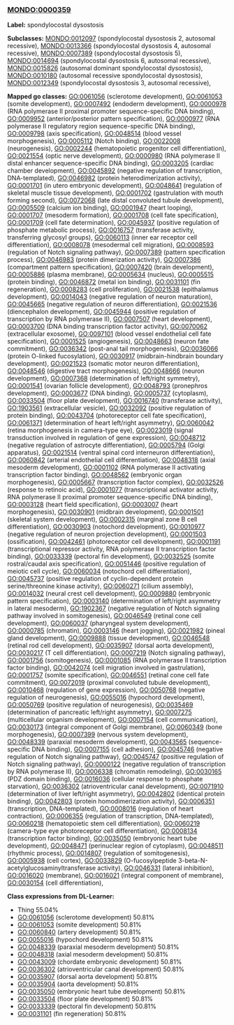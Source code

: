 
### [MONDO:0000359](http://purl.obolibrary.org/obo/MONDO_0000359)
**Label:** spondylocostal dysostosis

**Subclasses:** [MONDO:0012097](http://purl.obolibrary.org/obo/MONDO_0012097) (spondylocostal dysostosis 2, autosomal recessive), [MONDO:0013366](http://purl.obolibrary.org/obo/MONDO_0013366) (spondylocostal dysostosis 4, autosomal recessive), [MONDO:0007389](http://purl.obolibrary.org/obo/MONDO_0007389) (spondylocostal dysostosis 5), [MONDO:0014694](http://purl.obolibrary.org/obo/MONDO_0014694) (spondylocostal dysostosis 6, autosomal recessive), [MONDO:0015826](http://purl.obolibrary.org/obo/MONDO_0015826) (autosomal dominant spondylocostal dysostosis), [MONDO:0010180](http://purl.obolibrary.org/obo/MONDO_0010180) (autosomal recessive spondylocostal dysostosis), [MONDO:0012349](http://purl.obolibrary.org/obo/MONDO_0012349) (spondylocostal dysostosis 3, autosomal recessive), 

**Mapped go classes:** [GO:0061056](http://purl.obolibrary.org/obo/GO_0061056) (sclerotome development), [GO:0061053](http://purl.obolibrary.org/obo/GO_0061053) (somite development), [GO:0007492](http://purl.obolibrary.org/obo/GO_0007492) (endoderm development), [GO:0000978](http://purl.obolibrary.org/obo/GO_0000978) (RNA polymerase II proximal promoter sequence-specific DNA binding), [GO:0009952](http://purl.obolibrary.org/obo/GO_0009952) (anterior/posterior pattern specification), [GO:0000977](http://purl.obolibrary.org/obo/GO_0000977) (RNA polymerase II regulatory region sequence-specific DNA binding), [GO:0009798](http://purl.obolibrary.org/obo/GO_0009798) (axis specification), [GO:0048514](http://purl.obolibrary.org/obo/GO_0048514) (blood vessel morphogenesis), [GO:0005112](http://purl.obolibrary.org/obo/GO_0005112) (Notch binding), [GO:0022008](http://purl.obolibrary.org/obo/GO_0022008) (neurogenesis), [GO:0002244](http://purl.obolibrary.org/obo/GO_0002244) (hematopoietic progenitor cell differentiation), [GO:0021554](http://purl.obolibrary.org/obo/GO_0021554) (optic nerve development), [GO:0000980](http://purl.obolibrary.org/obo/GO_0000980) (RNA polymerase II distal enhancer sequence-specific DNA binding), [GO:0003205](http://purl.obolibrary.org/obo/GO_0003205) (cardiac chamber development), [GO:0045892](http://purl.obolibrary.org/obo/GO_0045892) (negative regulation of transcription, DNA-templated), [GO:0046982](http://purl.obolibrary.org/obo/GO_0046982) (protein heterodimerization activity), [GO:0001701](http://purl.obolibrary.org/obo/GO_0001701) (in utero embryonic development), [GO:0048641](http://purl.obolibrary.org/obo/GO_0048641) (regulation of skeletal muscle tissue development), [GO:0001702](http://purl.obolibrary.org/obo/GO_0001702) (gastrulation with mouth forming second), [GO:0072068](http://purl.obolibrary.org/obo/GO_0072068) (late distal convoluted tubule development), [GO:0005509](http://purl.obolibrary.org/obo/GO_0005509) (calcium ion binding), [GO:0001947](http://purl.obolibrary.org/obo/GO_0001947) (heart looping), [GO:0001707](http://purl.obolibrary.org/obo/GO_0001707) (mesoderm formation), [GO:0001708](http://purl.obolibrary.org/obo/GO_0001708) (cell fate specification), [GO:0001709](http://purl.obolibrary.org/obo/GO_0001709) (cell fate determination), [GO:0045937](http://purl.obolibrary.org/obo/GO_0045937) (positive regulation of phosphate metabolic process), [GO:0016757](http://purl.obolibrary.org/obo/GO_0016757) (transferase activity, transferring glycosyl groups), [GO:0060113](http://purl.obolibrary.org/obo/GO_0060113) (inner ear receptor cell differentiation), [GO:0008078](http://purl.obolibrary.org/obo/GO_0008078) (mesodermal cell migration), [GO:0008593](http://purl.obolibrary.org/obo/GO_0008593) (regulation of Notch signaling pathway), [GO:0007389](http://purl.obolibrary.org/obo/GO_0007389) (pattern specification process), [GO:0046983](http://purl.obolibrary.org/obo/GO_0046983) (protein dimerization activity), [GO:0007386](http://purl.obolibrary.org/obo/GO_0007386) (compartment pattern specification), [GO:0007420](http://purl.obolibrary.org/obo/GO_0007420) (brain development), [GO:0005886](http://purl.obolibrary.org/obo/GO_0005886) (plasma membrane), [GO:0005634](http://purl.obolibrary.org/obo/GO_0005634) (nucleus), [GO:0005515](http://purl.obolibrary.org/obo/GO_0005515) (protein binding), [GO:0046872](http://purl.obolibrary.org/obo/GO_0046872) (metal ion binding), [GO:0031101](http://purl.obolibrary.org/obo/GO_0031101) (fin regeneration), [GO:0008283](http://purl.obolibrary.org/obo/GO_0008283) (cell proliferation), [GO:0021538](http://purl.obolibrary.org/obo/GO_0021538) (epithalamus development), [GO:0014043](http://purl.obolibrary.org/obo/GO_0014043) (negative regulation of neuron maturation), [GO:0045665](http://purl.obolibrary.org/obo/GO_0045665) (negative regulation of neuron differentiation), [GO:0021536](http://purl.obolibrary.org/obo/GO_0021536) (diencephalon development), [GO:0045944](http://purl.obolibrary.org/obo/GO_0045944) (positive regulation of transcription by RNA polymerase II), [GO:0007507](http://purl.obolibrary.org/obo/GO_0007507) (heart development), [GO:0003700](http://purl.obolibrary.org/obo/GO_0003700) (DNA binding transcription factor activity), [GO:0070062](http://purl.obolibrary.org/obo/GO_0070062) (extracellular exosome), [GO:0097101](http://purl.obolibrary.org/obo/GO_0097101) (blood vessel endothelial cell fate specification), [GO:0001525](http://purl.obolibrary.org/obo/GO_0001525) (angiogenesis), [GO:0048663](http://purl.obolibrary.org/obo/GO_0048663) (neuron fate commitment), [GO:0036342](http://purl.obolibrary.org/obo/GO_0036342) (post-anal tail morphogenesis), [GO:0036066](http://purl.obolibrary.org/obo/GO_0036066) (protein O-linked fucosylation), [GO:0030917](http://purl.obolibrary.org/obo/GO_0030917) (midbrain-hindbrain boundary development), [GO:0021523](http://purl.obolibrary.org/obo/GO_0021523) (somatic motor neuron differentiation), [GO:0048546](http://purl.obolibrary.org/obo/GO_0048546) (digestive tract morphogenesis), [GO:0048666](http://purl.obolibrary.org/obo/GO_0048666) (neuron development), [GO:0007368](http://purl.obolibrary.org/obo/GO_0007368) (determination of left/right symmetry), [GO:0001541](http://purl.obolibrary.org/obo/GO_0001541) (ovarian follicle development), [GO:0048793](http://purl.obolibrary.org/obo/GO_0048793) (pronephros development), [GO:0003677](http://purl.obolibrary.org/obo/GO_0003677) (DNA binding), [GO:0005737](http://purl.obolibrary.org/obo/GO_0005737) (cytoplasm), [GO:0033504](http://purl.obolibrary.org/obo/GO_0033504) (floor plate development), [GO:0016740](http://purl.obolibrary.org/obo/GO_0016740) (transferase activity), [GO:1903561](http://purl.obolibrary.org/obo/GO_1903561) (extracellular vesicle), [GO:0032092](http://purl.obolibrary.org/obo/GO_0032092) (positive regulation of protein binding), [GO:0043704](http://purl.obolibrary.org/obo/GO_0043704) (photoreceptor cell fate specification), [GO:0061371](http://purl.obolibrary.org/obo/GO_0061371) (determination of heart left/right asymmetry), [GO:0060042](http://purl.obolibrary.org/obo/GO_0060042) (retina morphogenesis in camera-type eye), [GO:0023019](http://purl.obolibrary.org/obo/GO_0023019) (signal transduction involved in regulation of gene expression), [GO:0048712](http://purl.obolibrary.org/obo/GO_0048712) (negative regulation of astrocyte differentiation), [GO:0005794](http://purl.obolibrary.org/obo/GO_0005794) (Golgi apparatus), [GO:0021514](http://purl.obolibrary.org/obo/GO_0021514) (ventral spinal cord interneuron differentiation), [GO:0060842](http://purl.obolibrary.org/obo/GO_0060842) (arterial endothelial cell differentiation), [GO:0048318](http://purl.obolibrary.org/obo/GO_0048318) (axial mesoderm development), [GO:0001102](http://purl.obolibrary.org/obo/GO_0001102) (RNA polymerase II activating transcription factor binding), [GO:0048562](http://purl.obolibrary.org/obo/GO_0048562) (embryonic organ morphogenesis), [GO:0005667](http://purl.obolibrary.org/obo/GO_0005667) (transcription factor complex), [GO:0032526](http://purl.obolibrary.org/obo/GO_0032526) (response to retinoic acid), [GO:0001077](http://purl.obolibrary.org/obo/GO_0001077) (transcriptional activator activity, RNA polymerase II proximal promoter sequence-specific DNA binding), [GO:0003128](http://purl.obolibrary.org/obo/GO_0003128) (heart field specification), [GO:0003007](http://purl.obolibrary.org/obo/GO_0003007) (heart morphogenesis), [GO:0030901](http://purl.obolibrary.org/obo/GO_0030901) (midbrain development), [GO:0001501](http://purl.obolibrary.org/obo/GO_0001501) (skeletal system development), [GO:0002315](http://purl.obolibrary.org/obo/GO_0002315) (marginal zone B cell differentiation), [GO:0030903](http://purl.obolibrary.org/obo/GO_0030903) (notochord development), [GO:0010977](http://purl.obolibrary.org/obo/GO_0010977) (negative regulation of neuron projection development), [GO:0001503](http://purl.obolibrary.org/obo/GO_0001503) (ossification), [GO:0042461](http://purl.obolibrary.org/obo/GO_0042461) (photoreceptor cell development), [GO:0001191](http://purl.obolibrary.org/obo/GO_0001191) (transcriptional repressor activity, RNA polymerase II transcription factor binding), [GO:0033339](http://purl.obolibrary.org/obo/GO_0033339) (pectoral fin development), [GO:0032525](http://purl.obolibrary.org/obo/GO_0032525) (somite rostral/caudal axis specification), [GO:0051446](http://purl.obolibrary.org/obo/GO_0051446) (positive regulation of meiotic cell cycle), [GO:0060034](http://purl.obolibrary.org/obo/GO_0060034) (notochord cell differentiation), [GO:0045737](http://purl.obolibrary.org/obo/GO_0045737) (positive regulation of cyclin-dependent protein serine/threonine kinase activity), [GO:0060271](http://purl.obolibrary.org/obo/GO_0060271) (cilium assembly), [GO:0014032](http://purl.obolibrary.org/obo/GO_0014032) (neural crest cell development), [GO:0009880](http://purl.obolibrary.org/obo/GO_0009880) (embryonic pattern specification), [GO:0003140](http://purl.obolibrary.org/obo/GO_0003140) (determination of left/right asymmetry in lateral mesoderm), [GO:1902367](http://purl.obolibrary.org/obo/GO_1902367) (negative regulation of Notch signaling pathway involved in somitogenesis), [GO:0046549](http://purl.obolibrary.org/obo/GO_0046549) (retinal cone cell development), [GO:0060037](http://purl.obolibrary.org/obo/GO_0060037) (pharyngeal system development), [GO:0000785](http://purl.obolibrary.org/obo/GO_0000785) (chromatin), [GO:0003146](http://purl.obolibrary.org/obo/GO_0003146) (heart jogging), [GO:0021982](http://purl.obolibrary.org/obo/GO_0021982) (pineal gland development), [GO:0009888](http://purl.obolibrary.org/obo/GO_0009888) (tissue development), [GO:0046548](http://purl.obolibrary.org/obo/GO_0046548) (retinal rod cell development), [GO:0035907](http://purl.obolibrary.org/obo/GO_0035907) (dorsal aorta development), [GO:0030217](http://purl.obolibrary.org/obo/GO_0030217) (T cell differentiation), [GO:0007219](http://purl.obolibrary.org/obo/GO_0007219) (Notch signaling pathway), [GO:0001756](http://purl.obolibrary.org/obo/GO_0001756) (somitogenesis), [GO:0001085](http://purl.obolibrary.org/obo/GO_0001085) (RNA polymerase II transcription factor binding), [GO:0042074](http://purl.obolibrary.org/obo/GO_0042074) (cell migration involved in gastrulation), [GO:0001757](http://purl.obolibrary.org/obo/GO_0001757) (somite specification), [GO:0046551](http://purl.obolibrary.org/obo/GO_0046551) (retinal cone cell fate commitment), [GO:0072019](http://purl.obolibrary.org/obo/GO_0072019) (proximal convoluted tubule development), [GO:0010468](http://purl.obolibrary.org/obo/GO_0010468) (regulation of gene expression), [GO:0050768](http://purl.obolibrary.org/obo/GO_0050768) (negative regulation of neurogenesis), [GO:0055016](http://purl.obolibrary.org/obo/GO_0055016) (hypochord development), [GO:0050769](http://purl.obolibrary.org/obo/GO_0050769) (positive regulation of neurogenesis), [GO:0035469](http://purl.obolibrary.org/obo/GO_0035469) (determination of pancreatic left/right asymmetry), [GO:0007275](http://purl.obolibrary.org/obo/GO_0007275) (multicellular organism development), [GO:0007154](http://purl.obolibrary.org/obo/GO_0007154) (cell communication), [GO:0030173](http://purl.obolibrary.org/obo/GO_0030173) (integral component of Golgi membrane), [GO:0060349](http://purl.obolibrary.org/obo/GO_0060349) (bone morphogenesis), [GO:0007399](http://purl.obolibrary.org/obo/GO_0007399) (nervous system development), [GO:0048339](http://purl.obolibrary.org/obo/GO_0048339) (paraxial mesoderm development), [GO:0043565](http://purl.obolibrary.org/obo/GO_0043565) (sequence-specific DNA binding), [GO:0007155](http://purl.obolibrary.org/obo/GO_0007155) (cell adhesion), [GO:0045746](http://purl.obolibrary.org/obo/GO_0045746) (negative regulation of Notch signaling pathway), [GO:0045747](http://purl.obolibrary.org/obo/GO_0045747) (positive regulation of Notch signaling pathway), [GO:0000122](http://purl.obolibrary.org/obo/GO_0000122) (negative regulation of transcription by RNA polymerase II), [GO:0006338](http://purl.obolibrary.org/obo/GO_0006338) (chromatin remodeling), [GO:0030165](http://purl.obolibrary.org/obo/GO_0030165) (PDZ domain binding), [GO:0016036](http://purl.obolibrary.org/obo/GO_0016036) (cellular response to phosphate starvation), [GO:0036302](http://purl.obolibrary.org/obo/GO_0036302) (atrioventricular canal development), [GO:0071910](http://purl.obolibrary.org/obo/GO_0071910) (determination of liver left/right asymmetry), [GO:0042802](http://purl.obolibrary.org/obo/GO_0042802) (identical protein binding), [GO:0042803](http://purl.obolibrary.org/obo/GO_0042803) (protein homodimerization activity), [GO:0006351](http://purl.obolibrary.org/obo/GO_0006351) (transcription, DNA-templated), [GO:0008016](http://purl.obolibrary.org/obo/GO_0008016) (regulation of heart contraction), [GO:0006355](http://purl.obolibrary.org/obo/GO_0006355) (regulation of transcription, DNA-templated), [GO:0060218](http://purl.obolibrary.org/obo/GO_0060218) (hematopoietic stem cell differentiation), [GO:0060219](http://purl.obolibrary.org/obo/GO_0060219) (camera-type eye photoreceptor cell differentiation), [GO:0008134](http://purl.obolibrary.org/obo/GO_0008134) (transcription factor binding), [GO:0035050](http://purl.obolibrary.org/obo/GO_0035050) (embryonic heart tube development), [GO:0048471](http://purl.obolibrary.org/obo/GO_0048471) (perinuclear region of cytoplasm), [GO:0048511](http://purl.obolibrary.org/obo/GO_0048511) (rhythmic process), [GO:0014807](http://purl.obolibrary.org/obo/GO_0014807) (regulation of somitogenesis), [GO:0005938](http://purl.obolibrary.org/obo/GO_0005938) (cell cortex), [GO:0033829](http://purl.obolibrary.org/obo/GO_0033829) (O-fucosylpeptide 3-beta-N-acetylglucosaminyltransferase activity), [GO:0046331](http://purl.obolibrary.org/obo/GO_0046331) (lateral inhibition), [GO:0016020](http://purl.obolibrary.org/obo/GO_0016020) (membrane), [GO:0016021](http://purl.obolibrary.org/obo/GO_0016021) (integral component of membrane), [GO:0030154](http://purl.obolibrary.org/obo/GO_0030154) (cell differentiation), 

**Class expressions from DL-Learner:**

- Thing 55.04%
- [GO:0061056](http://purl.obolibrary.org/obo/GO_0061056) (sclerotome development) 50.81%
- [GO:0061053](http://purl.obolibrary.org/obo/GO_0061053) (somite development) 50.81%
- [GO:0060840](http://purl.obolibrary.org/obo/GO_0060840) (artery development) 50.81%
- [GO:0055016](http://purl.obolibrary.org/obo/GO_0055016) (hypochord development) 50.81%
- [GO:0048339](http://purl.obolibrary.org/obo/GO_0048339) (paraxial mesoderm development) 50.81%
- [GO:0048318](http://purl.obolibrary.org/obo/GO_0048318) (axial mesoderm development) 50.81%
- [GO:0043009](http://purl.obolibrary.org/obo/GO_0043009) (chordate embryonic development) 50.81%
- [GO:0036302](http://purl.obolibrary.org/obo/GO_0036302) (atrioventricular canal development) 50.81%
- [GO:0035907](http://purl.obolibrary.org/obo/GO_0035907) (dorsal aorta development) 50.81%
- [GO:0035904](http://purl.obolibrary.org/obo/GO_0035904) (aorta development) 50.81%
- [GO:0035050](http://purl.obolibrary.org/obo/GO_0035050) (embryonic heart tube development) 50.81%
- [GO:0033504](http://purl.obolibrary.org/obo/GO_0033504) (floor plate development) 50.81%
- [GO:0033339](http://purl.obolibrary.org/obo/GO_0033339) (pectoral fin development) 50.81%
- [GO:0031101](http://purl.obolibrary.org/obo/GO_0031101) (fin regeneration) 50.81%



